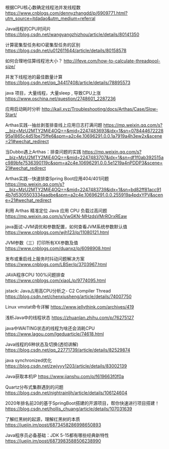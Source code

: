 根据CPU核心数确定线程池并发线程数 https://www.cnblogs.com/dennyzhangdd/p/6909771.html?utm_source=itdadao&utm_medium=referral

Java线程的CPU时间片 https://blog.csdn.net/wangyangzhizhou/article/details/80141350

计算密集型任务和IO密集型任务的区别 https://blog.csdn.net/u012611644/article/details/80158578

如何合理地估算线程池大小？ http://ifeve.com/how-to-calculate-threadpool-size/

并发下线程池的最佳数量计算 https://blog.csdn.net/qq_34417408/article/details/78895573

java 项目，大量线程，大量sleep , 导致CPU上涨 https://www.oschina.net/question/2748601_2287236

应用启动耗时分析 http://kail.xyz/Troubleshooting/docs/Arthas/Case/Slow-Start/

Arthas实践--抽丝剥茧排查线上应用日志打满问题 https://mp.weixin.qq.com/s?__biz=MzU2MTY2MjE4OQ==&mid=2247483693&idx=1&sn=07844467222895a1865c4d51be75ffe6&spm=a2c4e.10696291.0.0.1a7919a4h3ew2x&scene=21#wechat_redirect

当Dubbo遇上Arthas：排查问题的实践 https://mp.weixin.qq.com/s?__biz=MzU2MTY2MjE4OQ==&mid=2247483707&idx=1&sn=df1f0ab392515ac989bfe7536390119c&spm=a2c4e.10696291.0.0.5e1219a4nPDDP3&scene=21#wechat_redirect

Arthas实践--快速排查Spring Boot应用404/401问题 https://mp.weixin.qq.com/s?__biz=MzU2MTY2MjE4OQ==&mid=2247483739&idx=1&sn=bd82ff81acc914b7d5305503334aadbe&spm=a2c4e.10696291.0.0.255919a4pdxYPV&scene=21#wechat_redirect

利用 Arthas 精准定位 Java 应用 CPU 负载过高问题 https://mp.weixin.qq.com/s/VwGKN-MHzdsVMrROrxREaw

java面试-JVM调优和参数配置，如何查看JVM系统参数默认值 https://www.cnblogs.com/wjh123/p/11080121.html

JVM参数（三）打印所有XX参数及值 https://www.cnblogs.com/duanxz/p/6098908.html

发布或重启线上服务时抖动问题解决方案 https://www.cnblogs.com/LBSer/p/3703967.html

JAVA程序CPU 100%问题排查 https://www.cnblogs.com/xiaoL/p/9774095.html

jstack: Java占用高CPU分析之- C2 Compiler Thread https://blog.csdn.net/chenxiusheng/article/details/74007750

Linux vmstat命令详解 https://www.jellythink.com/archives/419

浅析Java中的线程状态 https://zhuanlan.zhihu.com/p/76275127

java中WAITING状态的线程为啥还会消耗CPU https://www.lagou.com/lgeduarticle/74618.html

Java线程的6种状态及切换(透彻讲解) https://blog.csdn.net/qq_22771739/article/details/82529874

java synchronized优化 https://blog.csdn.net/zwjyyy1203/article/details/83002139

Java获取本机IP https://www.jianshu.com/p/f619663f0f0a

Quartz分布式集群遇到的问题 https://blog.csdn.net/nightrainljh/article/details/106124604


2020年排名前20的基于SpringBoot搭建的开源项目，帮你快速进行项目搭建！ https://blog.csdn.net/hollis_chuang/article/details/107031639

了解红黑树的起源，理解红黑树的本质 https://juejin.im/post/6873458286998650893

Java程序员必备基础：JDK 5-15都有哪些经典新特性  https://juejin.im/post/6873983588506238990





































